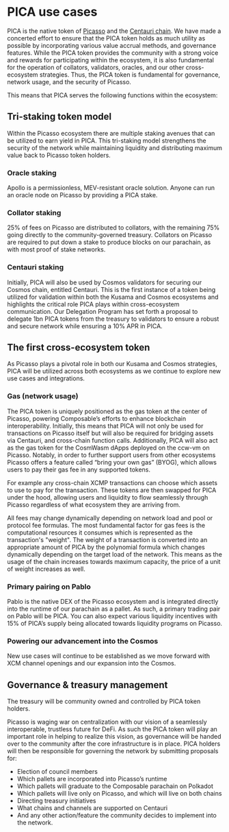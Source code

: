 # PICA use cases

PICA is the native token of [Picasso](../picasso-parachain-overview.md) and the [Centauri chain](../centauri-chain.md). We have made a concerted effort to ensure that the PICA token holds as much utility as possible by incorporating various value accrual methods, and governance features. While the PICA token provides the community with a strong voice and rewards for participating within the ecosystem, it is also fundamental for the operation of collators, validators, oracles, and our other cross-ecosystem strategies. Thus, the PICA token is fundamental for governance, network usage, and the security of Picasso.

This means that PICA serves the following functions within the ecosystem:

## Tri-staking token model

Within the Picasso ecosystem there are multiple staking avenues that can be utilized to earn yield in PICA. This tri-staking model strengthens the security of the network while maintaining liquidity and distributing maximum value back to Picasso token holders.

### Oracle staking​
Apollo is a permissionless, MEV-resistant oracle solution. Anyone can run an oracle node on Picasso by providing a PICA stake.

### Collator staking​ 
25% of fees on Picasso are distributed to collators, with the remaining 75% going directly to the community-governed treasury. Collators on Picasso are required to put down a stake to produce blocks on our parachain, as with most proof of stake networks. 

### Centauri staking
Initially, PICA will also be used by Cosmos validators for securing our Cosmos chain, entitled Centauri. This is the first instance of a token being utilized for validation within both the Kusama and Cosmos ecosystems and highlights the critical role PICA plays within cross-ecosystem communication. Our Delegation Program has set forth a proposal to delegate 1bn PICA tokens from the treasury to validators to ensure a robust and secure network while ensuring a 10% APR in PICA.

## The first cross-ecosystem token
As Picasso plays a pivotal role in both our Kusama and Cosmos strategies, PICA will be utilized across both ecosystems as we continue to explore new use cases and integrations.

### Gas (network usage)​
The PICA token is uniquely positioned as the gas token at the center of Picasso, powering Composable’s efforts to enhance blockchain interoperability. Initially, this means that PICA will not only be used for transactions on Picasso itself but will also be required for bridging assets via Centauri, and cross-chain function calls. Additionally, PICA will also act as the gas token for the CosmWasm dApps deployed on the ccw-vm on Picasso. Notably, in order to further support users from other ecosystems Picasso offers a feature called “bring your own gas” (BYOG), which allows users to pay their gas fee in any supported tokens.

For example any cross-chain XCMP transactions can choose which assets to use to pay for the transaction. These tokens are then swapped for PICA under the hood, allowing users and liquidity to flow seamlessly through Picasso regardless of what ecosystem they are arriving from.

All fees may change dynamically depending on network load and pool or protocol fee formulas. The most fundamental factor for gas fees is the computational resources it consumes which is represented as the transaction's "weight". The weight of a transaction is converted into an appropriate amount of PICA by the polynomial formula which changes dynamically depending on the target load of the network. This means as the usage of the chain increases towards maximum capacity, the price of a unit of weight increases as well.

### Primary pairing on Pablo​

Pablo is the native DEX of the Picasso ecosystem and is integrated directly into the runtime of our parachain as a pallet. As such, a primary trading pair on Pablo will be PICA. You can also expect various liquidity incentives with 15% of PICA’s supply being allocated towards liquidity programs on Picasso. 

### Powering our advancement into the Cosmos
New use cases will continue to be established as we move forward with XCM channel openings and our expansion into the Cosmos.

## Governance & treasury management

The treasury will be community owned and controlled by PICA token holders.

Picasso is waging war on centralization with our vision of a seamlessly interoperable, trustless future for DeFi. As such the PICA token will play an important role in helping to realize this vision, as governance will be handed over to the community after the core infrastructure is in place. PICA holders will then be responsible for governing the network by submitting proposals for:

- Election of council members
- Which pallets are incorporated into Picasso’s runtime
- Which pallets will graduate to the Composable parachain on Polkadot
- Which pallets will live only on Picasso, and which will live on both chains
- Directing treasury initiatives
- What chains and channels are supported on Centauri
- And any other action/feature the community decides to implement into the network.
